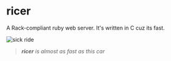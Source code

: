 # ricer

A Rack-compliant ruby web server. It's written in C cuz its fast.

![sick ride](http://i.imgur.com/HnPbK.jpg)

> ***ricer** is almost as fast as this car*